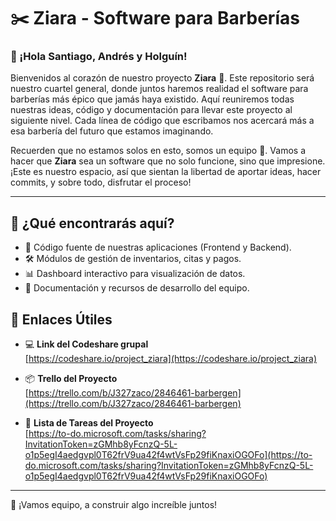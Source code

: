 # ✂️ Ziara - Software para Barberías

### 👋 ¡Hola Santiago, Andrés y Holguín!

Bienvenidos al corazón de nuestro proyecto **Ziara** 🎉. Este repositorio será nuestro cuartel general, donde juntos haremos realidad el software para barberías más épico que jamás haya existido. Aquí reuniremos todas nuestras ideas, código y documentación para llevar este proyecto al siguiente nivel. Cada línea de código que escribamos nos acercará más a esa barbería del futuro que estamos imaginando.

Recuerden que no estamos solos en esto, somos un equipo 💪. Vamos a hacer que **Ziara** sea un software que no solo funcione, sino que impresione. ¡Este es nuestro espacio, así que sientan la libertad de aportar ideas, hacer commits, y sobre todo, disfrutar el proceso!

---

## 🚀 ¿Qué encontrarás aquí?
- 📂 Código fuente de nuestras aplicaciones (Frontend y Backend).
- 🛠️ Módulos de gestión de inventarios, citas y pagos.
- 📊 Dashboard interactivo para visualización de datos.
- 📝 Documentación y recursos de desarrollo del equipo.

## 🔗 Enlaces Útiles
* 💻 **Link del Codeshare grupal**  
  [https://codeshare.io/project_ziara](https://codeshare.io/project_ziara)

* 📦 **Trello del Proyecto**  
  [https://trello.com/b/J327zaco/2846461-barbergen](https://trello.com/b/J327zaco/2846461-barbergen)

* 📕 **Lista de Tareas del Proyecto**  
  [https://to-do.microsoft.com/tasks/sharing?InvitationToken=zGMhb8yFcnzQ-5L-o1p5egI4aedgvpl0T62frV9ua42f4wtVsFp29fiKnaxiOGOFo](https://to-do.microsoft.com/tasks/sharing?InvitationToken=zGMhb8yFcnzQ-5L-o1p5egI4aedgvpl0T62frV9ua42f4wtVsFp29fiKnaxiOGOFo)

---

💪 ¡Vamos equipo, a construir algo increíble juntos!
